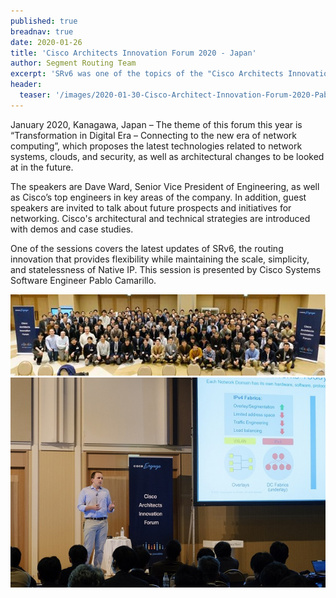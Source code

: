 ```yaml
---
published: true
breadnav: true
date: 2020-01-26
title: 'Cisco Architects Innovation Forum 2020 - Japan'
author: Segment Routing Team
excerpt: 'SRv6 was one of the topics of the "Cisco Architects Innovation Forum 2020" in Japan, a forum that discusses latest technologies and future architectural changes.'
header:
  teaser: '/images/2020-01-30-Cisco-Architect-Innovation-Forum-2020-Pablo-teaser.jpg'
---    
```


January 2020, Kanagawa, Japan – The theme of this forum this year is “Transformation in Digital Era – Connecting to the new era of network computing”, which proposes the latest technologies related to network systems, clouds, and security, as well as architectural changes to be looked at in the future.

The speakers are Dave Ward, Senior Vice President of Engineering, as well as Cisco’s top engineers in key areas of the company. In addition, guest speakers are invited to talk about future prospects and initiatives for networking. Cisco's architectural and technical strategies are introduced with demos and case studies.

One of the sessions covers the latest updates of SRv6, the routing innovation that provides flexibility while maintaining the scale, simplicity, and statelessness of Native IP. This session is presented by Cisco Systems Software Engineer Pablo Camarillo.

<img src="/images/2020-01-30-Cisco-Architect-Innovation-Forum-2020-group-photo.jpg">

<img src="/images/2020-01-30-Cisco-Architect-Innovation-Forum-2020-Pablo.jpg">

